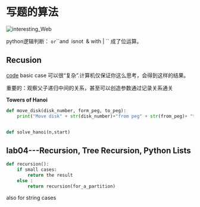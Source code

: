 # 写题的算法

![interesting_Web](https://giancarlo-ma.github.io/categories/CS61A/)



python逻辑判断：
``or``\``and`` ``isnot``
``&  with | `` 成了位运算。



## Recusion
[code](./homework/hw02/hw02.py)
basic case 可以很“复杂”.计算机仅保证你这么思考，会得到这样的结果。

重要的：观察父子递归中间的关系，甚至可以创造参数通过记录关系通关

**Towers of Hanoi**
```python
def move_disk(disk_number, form_peg, to_peg):
    print("Move disk" + str(disk_number)+"from peg" + str(from_peg)+ "to peg" + str(to_peg)+".")


def solve_hanoi(n,start)
```

## lab04---Recursion, Tree Recursion, Python Lists
```py
def recursion():
    if small cases:
        return the result
    else :
        return recursion(for_a_partition)
```
also for string cases